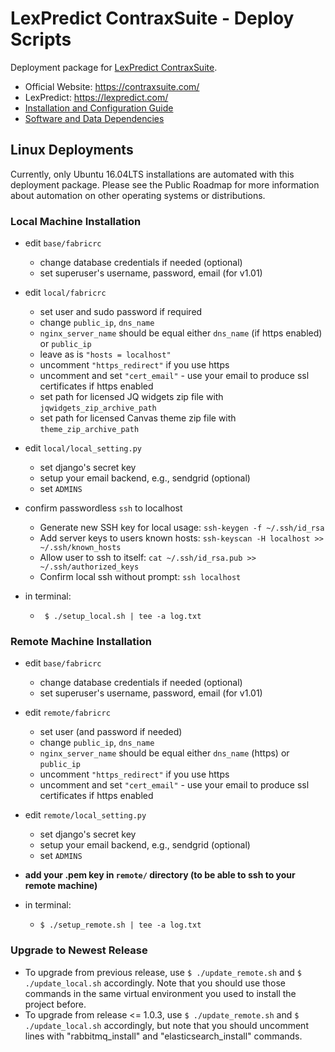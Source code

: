 # LexPredict ContraxSuite - Deploy Scripts
Deployment package for [LexPredict ContraxSuite](https://github.com/LexPredict/lexpredict-contraxsuite).

* Official Website: https://contraxsuite.com/
* LexPredict: https://lexpredict.com/
* [Installation and Configuration Guide](https://github.com/LexPredict/lexpredict-contraxsuite/blob/1.0/documentation/Installation%20and%20Configuration%20Guide.pdf)
* [Software and Data Dependencies](https://github.com/LexPredict/lexpredict-contraxsuite/blob/1.0/documentation/Software%20and%20Data%20Dependencies.pdf)

## Linux Deployments
Currently, only Ubuntu 16.04LTS installations are automated with this deployment package.  Please see the Public Roadmap for more information about automation on other operating systems or distributions.

### Local Machine Installation

* edit `base/fabricrc`
  * change database credentials if needed (optional)
  * set superuser's username, password, email (for v1.01)

* edit `local/fabricrc`
  * set user and sudo password if required
  * change `public_ip`, `dns_name`
  * `nginx_server_name` should be equal either `dns_name` (if https enabled) or `public_ip`
  * leave as is `"hosts = localhost"`
  * uncomment `"https_redirect"` if you use https
  * uncomment and set `"cert_email"` - use your email to produce ssl certificates if https enabled
  * set path for licensed JQ widgets zip file with `jqwidgets_zip_archive_path`
  * set path for licensed Canvas theme zip file with `theme_zip_archive_path`

* edit `local/local_setting.py`
  * set django's secret key
  * setup your email backend, e.g., sendgrid (optional)
  * set `ADMINS`
  
* confirm passwordless `ssh` to localhost
  * Generate new SSH key for local usage: `ssh-keygen -f ~/.ssh/id_rsa`
  * Add server keys to users known hosts: `ssh-keyscan -H localhost >> ~/.ssh/known_hosts`
  * Allow user to ssh to itself: `cat ~/.ssh/id_rsa.pub >> ~/.ssh/authorized_keys`
  * Confirm local ssh without prompt: `ssh localhost`

* in terminal:
  * ` $ ./setup_local.sh | tee -a log.txt`


### Remote Machine Installation
* edit `base/fabricrc`
  * change database credentials if needed (optional)
  * set superuser's username, password, email (for v1.01)

* edit `remote/fabricrc`
  * set user (and password if needed)
  * change `public_ip`, `dns_name`
  * `nginx_server_name` should be equal either `dns_name` (https) or `public_ip`
  * uncomment `"https_redirect"` if you use https
  * uncomment and set `"cert_email"` - use your email to produce ssl certificates if https enabled

* edit `remote/local_setting.py`
  * set django's secret key
  * setup your email backend, e.g., sendgrid (optional)
  * set `ADMINS`

* **add your .pem key in `remote/` directory (to be able to ssh to your remote machine)**

* in terminal:
  * `$ ./setup_remote.sh | tee -a log.txt`


### Upgrade to Newest Release

* To upgrade from previous release, use
  `$ ./update_remote.sh` and `$ ./update_local.sh` accordingly.
   Note that you should use those commands in the same virtual environment you
   used to install the project before.
* To upgrade from release <= 1.0.3, use
  `$ ./update_remote.sh` and `$ ./update_local.sh` accordingly, 
  but note that you should uncomment lines with "rabbitmq_install" and 
  "elasticsearch_install" commands.

